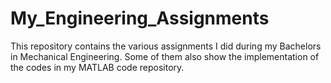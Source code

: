 # My_Engineering_Assignments
This repository contains the various assignments I did during my Bachelors in Mechanical Engineering. Some of them also show the implementation of the codes in my MATLAB code repository.
